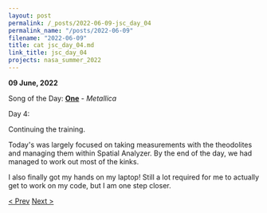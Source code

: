```yaml
---
layout: post
permalink: /_posts/2022-06-09-jsc_day_04
permalink_name: "/posts/2022-06-09"
filename: "2022-06-09"
title: cat jsc_day_04.md
link_title: jsc_day_04
projects: nasa_summer_2022
---
```

**09 June, 2022**

Song of the Day: [**One**](https://youtu.be/9euhEsyX_gQ) - *Metallica*

Day 4:

Continuing the training.

Today's was largely focused on taking measurements with the theodolites and managing them within Spatial Analyzer. By the end of the day, we had managed to work out most of the kinks.

I also finally got my hands on my laptop! Still a lot required for me to actually get to work on my code, but I am one step closer.

[< Prev](/_posts/2022-06-08-jsc_day_03)    [Next >](/_posts/2022-06-10-jsc_day_05)
